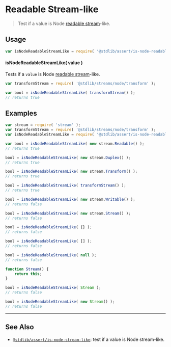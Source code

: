 <!--

@license Apache-2.0

Copyright (c) 2018 The Stdlib Authors.

Licensed under the Apache License, Version 2.0 (the "License");
you may not use this file except in compliance with the License.
You may obtain a copy of the License at

   http://www.apache.org/licenses/LICENSE-2.0

Unless required by applicable law or agreed to in writing, software
distributed under the License is distributed on an "AS IS" BASIS,
WITHOUT WARRANTIES OR CONDITIONS OF ANY KIND, either express or implied.
See the License for the specific language governing permissions and
limitations under the License.

-->

# Readable Stream-like

> Test if a value is Node [readable stream][nodejs-stream]-like.

<section class="usage">

## Usage

```javascript
var isNodeReadableStreamLike = require( '@stdlib/assert/is-node-readable-stream-like' );
```

#### isNodeReadableStreamLike( value )

Tests if a `value` is Node [readable stream][nodejs-stream]-like.

```javascript
var transformStream = require( '@stdlib/streams/node/transform' );

var bool = isNodeReadableStreamLike( transformStream() );
// returns true
```

</section>

<!-- /.usage -->

<section class="notes">

</section>

<!-- /.notes -->

<section class="examples">

## Examples

<!-- eslint no-undef: "error" -->

```javascript
var stream = require( 'stream' );
var transformStream = require( '@stdlib/streams/node/transform' );
var isNodeReadableStreamLike = require( '@stdlib/assert/is-node-readable-stream-like' );

var bool = isNodeReadableStreamLike( new stream.Readable() );
// returns true

bool = isNodeReadableStreamLike( new stream.Duplex() );
// returns true

bool = isNodeReadableStreamLike( new stream.Transform() );
// returns true

bool = isNodeReadableStreamLike( transformStream() );
// returns true

bool = isNodeReadableStreamLike( new stream.Writable() );
// returns false

bool = isNodeReadableStreamLike( new stream.Stream() );
// returns false

bool = isNodeReadableStreamLike( {} );
// returns false

bool = isNodeReadableStreamLike( [] );
// returns false

bool = isNodeReadableStreamLike( null );
// returns false

function Stream() {
    return this;
}

bool = isNodeReadableStreamLike( Stream );
// returns false

bool = isNodeReadableStreamLike( new Stream() );
// returns false
```

</section>

<!-- /.examples -->

<!-- Section for related `stdlib` packages. Do not manually edit this section, as it is automatically populated. -->

<section class="related">

* * *

## See Also

-   [`@stdlib/assert/is-node-stream-like`][@stdlib/assert/is-node-stream-like]: test if a value is Node stream-like.

</section>

<!-- /.related -->

<!-- Section for all links. Make sure to keep an empty line after the `section` element and another before the `/section` close. -->

<section class="links">

[nodejs-stream]: https://nodejs.org/api/stream.html

<!-- <related-links> -->

[@stdlib/assert/is-node-stream-like]: https://github.com/stdlib-js/stdlib/tree/develop/lib/node_modules/%40stdlib/assert/is-node-stream-like

<!-- </related-links> -->

</section>

<!-- /.links -->

